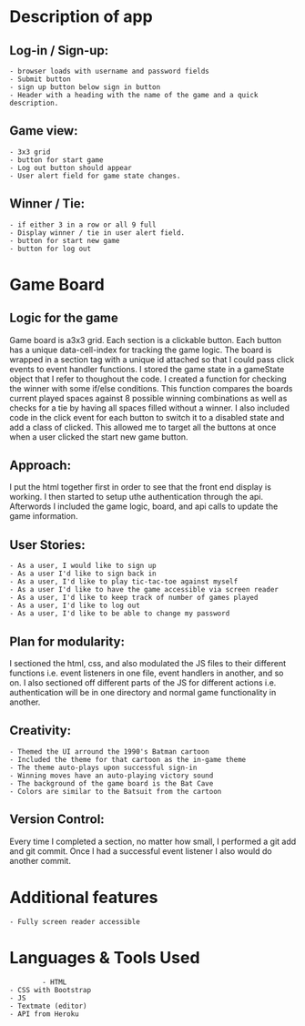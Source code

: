 # Description of app

## Log-in / Sign-up:
	- browser loads with username and password fields
	- Submit button
	- sign up button below sign in button
	- Header with a heading with the name of the game and a quick description.

## Game view:
	- 3x3 grid 
	- button for start game
	- Log out button should appear
	- User alert field for game state changes.
	
## Winner / Tie:
	- if either 3 in a row or all 9 full
	- Display winner / tie in user alert field.
	- button for start new game
	- button for log out

# Game Board
## Logic for the game
 Game board is a3x3 grid. Each section is a clickable button. Each button has a unique data-cell-index for tracking the game logic. The board is wrapped in a section tag with a unique id attached so that I could pass click events to event handler functions. 
I stored the game state in a gameState object that I refer to thoughout the code. I created a function for checking the winner with some if/else conditions. This function compares the boards current played spaces against 8 possible winning combinations as well as checks for a tie by having all spaces filled without a winner. I also included code in the click event for each button to switch it to a disabled state and add a class of clicked. This allowed me to target all the buttons at once when a user clicked the start new game button. 

## Approach:
I put the html together first in order to see that the front end display is working. I then started to setup uthe authentication through the api. Afterwords I included the game logic, board, and api calls to update the game information. 

## User Stories:
	- As a user, I would like to sign up
	- As a user I'd like to sign back in
	- As a user, I'd like to play tic-tac-toe against myself 
	- As a user I'd like to have the game accessible via screen reader
	- As a user, I'd like to keep track of number of games played
	- As a user, I'd like to log out
	- As a user, I'd like to be able to change my password

## Plan for modularity:
I sectioned the html, css, and also modulated the JS files to their different functions i.e. event listeners in one file, event handlers in another, and so on. I also sectioned off different parts of the JS for different actions i.e. authentication will be in one directory and normal game functionality in another. 

## Creativity:
	- Themed the UI arround the 1990's Batman cartoon
	- Included the theme for that cartoon as the in-game theme
	- The theme auto-plays upon successful sign-in
	- Winning moves have an auto-playing victory sound
	- The background of the game board is the Bat Cave
	- Colors are similar to the Batsuit from the cartoon

## Version Control:
Every time I completed a section, no matter how small, I performed a  git add and git commit. Once I had a successful event listener I also would do another commit.

# Additional features
	- Fully screen reader accessible

# Languages & Tools Used
			- HTML
	- CSS with Bootstrap
	- JS
	- Textmate (editor)
	- API from Heroku 